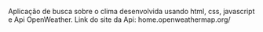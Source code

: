 Aplicação de busca sobre o clima desenvolvida usando html, css, javascript e Api OpenWeather.
Link do site da Api: home.openweathermap.org/
